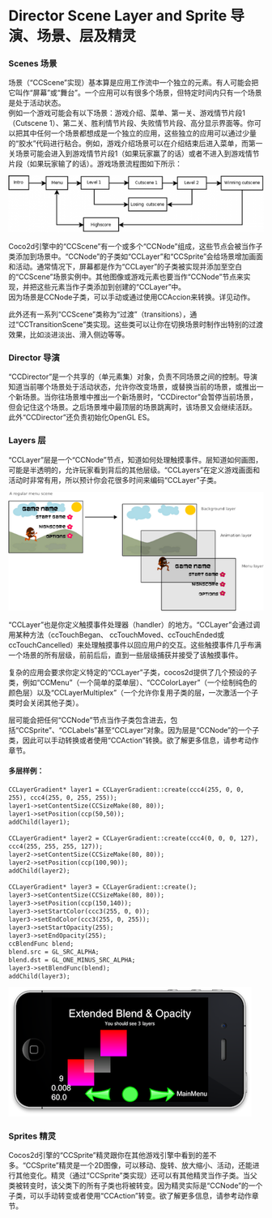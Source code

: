 # Director Scene Layer and Sprite 导演、场景、层及精灵

### Scenes 场景

场景（“CCScene”实现）基本算是应用工作流中一个独立的元素。有人可能会把它叫作“屏幕”或“舞台”。一个应用可以有很多个场景，但特定时间内只有一个场景是处于活动状态。          
例如一个游戏可能会有以下场景：游戏介绍、菜单、第一关、游戏情节片段1（Cutscene 1）、第二关、胜利情节片段、失败情节片段、高分显示界面等。你可以把其中任何一个场景都想成是一个独立的应用，这些独立的应用可以通过少量的“胶水”代码进行粘合。例如，游戏介绍场景可以在介绍结束后进入菜单，而第一关场景可能会进入到游戏情节片段1（如果玩家赢了的话）或者不进入到游戏情节片段（如果玩家输了的话）。游戏场景流程图如下所示：

![](./res/scenes650x144.png)

Coco2d引擎中的“CCScene”有一个或多个“CCNode”组成，这些节点会被当作子类添加到场景中。“CCNode”的子类如“CCLayer”和“CCSprite”会给场景增加画面和活动。通常情况下，屏幕都是作为“CCLayer”的子类被实现并添加至空白的“CCScene”场景实例中。其他图像或游戏元素也要当作“CCNode”节点来实现，并把这些元素当作子类添加到创建的“CCLayer”中。      
因为场景是CCNode子类，可以手动或通过使用CCAccion来转换。详见动作。

此外还有一系列“CCScene”类称为“过渡”（transitions），通过“CCTransitionScene”类实现。这些类可以让你在切换场景时制作出特别的过渡效果，比如淡进淡出、滑入侧边等等。

### Director 导演

“CCDirector”是一个共享的（单元素集）对象，负责不同场景之间的控制。导演知道当前哪个场景处于活动状态，允许你改变场景，或替换当前的场景，或推出一个新场景。当你往场景堆中推出一个新场景时，“CCDirector”会暂停当前场景，但会记住这个场景。之后场景堆中最顶层的场景跳离时，该场景又会继续活跃。
此外“CCDirector”还负责初始化OpenGL ES。

### Layers 层

“CCLayer”层是一个“CCNode”节点，知道如何处理触摸事件。层知道如何画图，可能是半透明的，允许玩家看到背后的其他层级。“CCLayers”在定义游戏画面和活动时非常有用，所以预计你会花很多时间来编码“CCLayer”子类。


![](./res/layers.png)

“CCLayer”也是你定义触摸事件处理器（handler）的地方。“CCLayer”会通过调用某种方法（ccTouchBegan、 ccTouchMoved、ccTouchEnded或ccTouchCancelled）来处理触摸事件以回应用户的交互。这些触摸事件几乎布满一个场景的所有层级，前前后后，直到一些层级捕获并接受了该触摸事件。

复杂的应用会要求你定义特定的“CCLayer”子类，cocos2d提供了几个预设的子类，例如“CCMenu”（一个简单的菜单层）、“CCColorLayer”（一个绘制纯色的颜色层）以及“CCLayerMultiplex”（一个允许你复用子类的层，一次激活一个子类时会关闭其他子类）。

层可能会把任何“CCNode”节点当作子类包含进去，包括“CCSprite”、“CCLabels”甚至“CCLayer”对象。因为层是“CCNode”的一个子类，因此可以手动转换或者使用“CCAction”转换。欲了解更多信息，请参考动作章节。

####  多层样例：

    CCLayerGradient* layer1 = CCLayerGradient::create(ccc4(255, 0, 0, 255), ccc4(255, 0, 255, 255));
    layer1->setContentSize(CCSizeMake(80, 80));
    layer1->setPosition(ccp(50,50));
    addChild(layer1);

    CCLayerGradient* layer2 = CCLayerGradient::create(ccc4(0, 0, 0, 127), ccc4(255, 255, 255, 127));
    layer2->setContentSize(CCSizeMake(80, 80));
    layer2->setPosition(ccp(100,90));
    addChild(layer2);

    CCLayerGradient* layer3 = CCLayerGradient::create();
    layer3->setContentSize(CCSizeMake(80, 80));
    layer3->setPosition(ccp(150,140));
    layer3->setStartColor(ccc3(255, 0, 0));
    layer3->setEndColor(ccc3(255, 0, 255));
    layer3->setStartOpacity(255);
    layer3->setEndOpacity(255);
    ccBlendFunc blend;
    blend.src = GL_SRC_ALPHA;
    blend.dst = GL_ONE_MINUS_SRC_ALPHA;
    layer3->setBlendFunc(blend);
    addChild(layer3);

![](./res/multi-layers.png)

### Sprites 精灵

Cocos2d引擎的“CCSprite”精灵跟你在其他游戏引擎中看到的差不多。“CCSprite”精灵是一个2D图像，可以移动、旋转、放大缩小、活动，还能进行其他变化。精灵（通过“CCSprite”类实现）还可以有其他精灵当作子类。当父类被转变时，该父类下的所有子类也将被转变。因为精灵实际是“CCNode”的一个子类，可以手动转变或者使用“CCAction”转变。欲了解更多信息，请参考动作章节。
